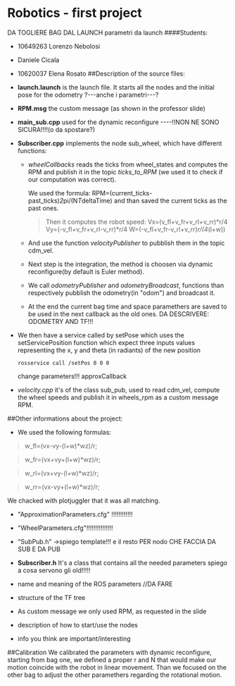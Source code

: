# Robotics - first project

DA TOGLIERE BAG DAL LAUNCH
parametri da launch
####Students:
- 10649263 Lorenzo Nebolosi
- Daniele Cicala
- 10620037 Elena Rosato
##Description of the source files:

- **launch.launch** is the launch file. It starts all the nodes and the initial pose for the odometry
?---anche i parametri---?


- **RPM.msg** the custom message (as shown in the professor slide)


- **main_sub.cpp** used for the dynamic reconfigure ----!!NON NE SONO SICURA!!!!(o da spostare?)


- **Subscriber.cpp** implements the node sub_wheel, which have different functions: 
  - *wheelCallbacks* reads the ticks from wheel_states and computes the RPM and publish it in the topic *ticks_to_RPM* (we used it to check if our computation was correct). 
  
    We used the formula: RPM=(current_ticks-past_ticks)*2*pi/(N*T*deltaTime)
      and than saved the current ticks as the past ones.
    > Then it computes the robot speed:
    Vx=(v_fl+v_fr+v_rl+v_rr)*r/4
    Vy=(-v_fl+v_fr+v_rl-v_rr)*r/4
    W=(-v_fl+v_fr-v_rl+v_rr)*r/(4*(l+w))
  
  - And use the function *velocityPublisher* to pubblish them in the topic cdm_vel.
  - Next step is the integration, the method is choosen via dynamic reconfigure(by default is Euler method).
  - We call *odometryPublisher* and *odometryBroadcast*, functions than respectively pubblish the odometry(in "odom") and broadcast it.
  - At the end the current bag time and space paramethers are saved to be used in the next callback as the old ones.
   DA DESCRIVERE:
   ODOMETRY AND TF!!!


- We then have a service called by setPose which uses the setServicePosition function which expect three inputs values representing the x, y and theta (in radiants) of the new position
     ``` 
     rosservice call /setPos 0 0 0
     ```
   change parameters!!!
   approxCallback


- *velocity.cpp* it's of the class sub_pub, used to read cdm_vel, compute the wheel speeds and publish it in wheels_rpm as a custom message RPM.

##Other informations about the project:
- We used the following formulas:
 > w_fl=(vx-vy-(l+w)*wz)/r;

> w_fr=(vx+vy+(l+w)*wz)/r;

> w_rl=(vx+vy-(l+w)*wz)/r;

> w_rr=(vx-vy+(l+w)*wz)/r;

We chacked with plotjuggler that it was all matching.


- "ApproximationParameters.cfg" !!!!!!!!!!!!
- "WheelParameters.cfg"!!!!!!!!!!!!!!!

- "SubPub.h" ->spiego template!!! e il resto PER nodo CHE FACCIA DA SUB E DA PUB

- **Subscriber.h** It's a class that contains all the needed parameters
spiego a cosa servono gli old!!!!!

- name and meaning of the ROS parameters //DA FARE
- structure of the TF tree
- As custom message we only used RPM, as requested in the slide
- description of how to start/use the nodes
- info you think are important/interesting

##Calibration
We calibrated the parameters with dynamic reconfigure, starting from bag one, we defined a proper r and N that would make our motion coincide with the robot in linear movement. Than we focused on the other bag to adjust the other paramethers regarding the rotational motion.




